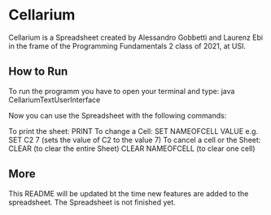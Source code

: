 # Cellarium

Cellarium is a Spreadsheet created by Alessandro Gobbetti and Laurenz Ebi in the frame of the Programming Fundamentals 2 class of 2021, at USI.

## How to Run

To run the programm you have to open your terminal and type:   java CellariumTextUserInterface

Now you can use the Spreadsheet with the following commands:

To print the sheet:             PRINT
To change a Cell:               SET NAMEOFCELL VALUE  e.g. SET C2 7 (sets the value of C2 to the value 7)
To cancel a cell or the Sheet:  CLEAR  (to clear the entire Sheet)
                                CLEAR NAMEOFCELL (to clear one cell)


## More

This README will be updated bt the time new features are added to the spreadsheet.
The Spreadsheet is not finished yet.
